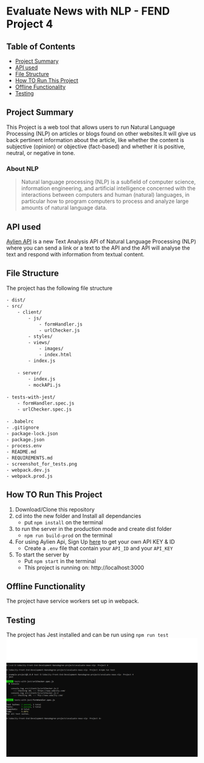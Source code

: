 # Evaluate News with NLP - FEND Project 4

## Table of Contents
* [Project Summary](#project-summary)
* [API used](#api-used)
* [File Structure](#file_structure)
* [How TO Run This Project](#how-to-run-this-project)
* [Offline Functionality](#offline_functionality)
* [Testing](#testing)



## Project Summary

This Project is a web tool that allows users to run Natural Language Processing (NLP) on articles or blogs found on other websites.It will give us back pertinent information about the article, like whether the content is subjective (opinion) or objective (fact-based) and whether it is positive, neutral, or negative in tone.

### About NLP
> Natural language processing (NLP) is a subfield of computer science, information engineering, and artificial intelligence
concerned with the interactions between computers and human (natural) languages, in particular how to program computers to
process and analyze large amounts of natural language data.


## API used
 [Aylien API](https://aylien.com/) is a new Text Analysis API of Natural Language Processing (NLP) where you can send a link or a text to the API and the API will analyse the text and respond with information from textual content.

## File Structure
The project has the following file structure
    
    - dist/
    - src/
        - client/
            - js/
                - formHandler.js
                - urlChecker.js
            - styles/
            - views/
                - images/
                - index.html
            - index.js
        
        - server/ 
            - index.js
            - mockAPi.js

    - tests-with-jest/
        - formHandler.spec.js
        - urlChecker.spec.js
    
    - .babelrc
    - .gitignore
    - package-lock.json
    - package.json
    - process.env
    - README.md
    - REQUIREMENTS.md
    - screenshot_for_tests.png
    - webpack.dev.js
    - webpack.prod.js

## How TO Run This Project
1. Download/Clone this repository
2. cd into the new folder and Install all dependancies
    * put `npm install` on the terminal
3. to run the server in the production mode and create dist folder
    * `npm run build-prod` on the terminal
4. For using Aylien Api, Sign Up [here](https://developer.aylien.com/signup) to get your own API KEY & ID 
    * Create a `.env` file that contain your `API_ID` and your `API_KEY`
5. To start the server by 
    * Put `npm start` in the terminal
    * This project is running on: http://localhost:3000


## Offline Functionality

The project have service workers set up in webpack.

## Testing
The project has Jest installed and can be run using `npm run test`
![testing](screenshot_for_tests.png)




